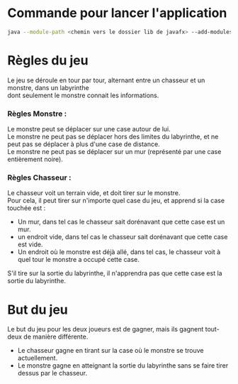 # Commande pour lancer l'application

```bash
java --module-path <chemin vers le dossier lib de javafx> --add-modules javafx.controls,javafx.fxml -jar G1_SAE3A.jar
```

# Règles du jeu
Le jeu se déroule en tour par tour, alternant entre un chasseur et un monstre, dans un labyrinthe  
dont seulement le monstre connait les informations.  
### Règles Monstre :
Le monstre peut se déplacer sur une case autour de lui.  
Le monstre ne peut pas se déplacer hors des limites du labyrinthe, et ne peut pas se déplacer à plus d'une case de distance.  
Le monstre ne peut pas se déplacer sur un mur (représenté par une case entièrement noire).  
### Règles Chasseur :
Le chasseur voit un terrain vide, et doit tirer sur le monstre.  
Pour cela, il peut tirer sur n'importe quel case du jeu, et apprend si la case touchée est :  

- Un mur, dans tel cas le chasseur sait dorénavant que cette case est un mur.  
- un endroit vide, dans tel cas le chasseur sait dorénavant que cette case est vide.
- Un endroit où le monstre est déjà allé, dans tel cas, le chasseur voit à quel tour le monstre a occupé cette case.

S'il tire sur la sortie du labyrinthe, il n'apprendra pas que cette case est la sortie du labyrinthe.
# But du jeu
Le but du jeu pour les deux joueurs est de gagner, mais ils gagnent tout-deux de manière différente.  
- Le chasseur gagne en tirant sur la case où le monstre se trouve actuellement.
- Le monstre gagne en atteignant la sortie du labyrinthe sans se faire tirer dessus par le chasseur.
